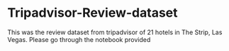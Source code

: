 # Tripadvisor-Review-dataset
This was the review dataset from tripadvisor of 21 hotels in The Strip, Las Vegas. Please go through the notebook provided
